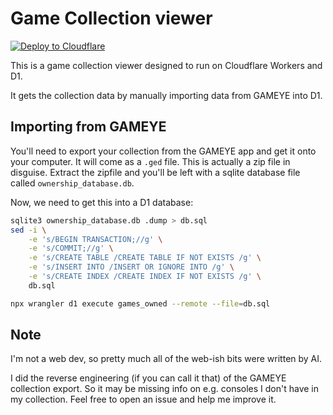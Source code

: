 # Game Collection viewer

[![Deploy to Cloudflare](https://deploy.workers.cloudflare.com/button)](https://deploy.workers.cloudflare.com/?url=https%3A%2F%2Fgithub.com%2Fbjschafer%2Fgame-collection)

This is a game collection viewer designed to run on Cloudflare Workers and D1.

It gets the collection data by manually importing data from GAMEYE into D1.

## Importing from GAMEYE

You'll need to export your collection from the GAMEYE app and get it onto your computer.
It will come as a `.ged` file. This is actually a zip file in disguise. Extract the zipfile
and you'll be left with a sqlite database file called `ownership_database.db`.

Now, we need to get this into a D1 database:

```bash
sqlite3 ownership_database.db .dump > db.sql
sed -i \
    -e 's/BEGIN TRANSACTION;//g' \
    -e 's/COMMIT;//g' \
    -e 's/CREATE TABLE /CREATE TABLE IF NOT EXISTS /g' \
    -e 's/INSERT INTO /INSERT OR IGNORE INTO /g' \
    -e 's/CREATE INDEX /CREATE INDEX IF NOT EXISTS /g' \
    db.sql

npx wrangler d1 execute games_owned --remote --file=db.sql
```

## Note

I'm not a web dev, so pretty much all of the web-ish bits were written by AI.

I did the reverse engineering (if you can call it that) of the GAMEYE collection export.
So it may be missing info on e.g. consoles I don't have in my collection. Feel free to
open an issue and help me improve it.
